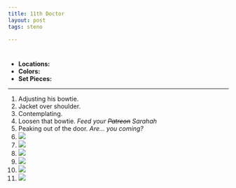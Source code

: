 ```yaml
---
title: 11th Doctor
layout: post
tags: steno

---
```


# 

* **Locations:** 
* **Colors:** 
* **Set Pieces:** 

---

1. Adjusting his bowtie.
2. Jacket over shoulder.
3. Contemplating.
4. Loosen that bowtie. *Feed your ~~Patreon~~ Sarahah* 
5. Peaking out of the door. *Are... you coming?*
6. ![](https://i.imgur.com/BDgAsQe.jpg)
7. ![](https://i.imgur.com/wocxTOr.jpg)
8. ![](https://i.imgur.com/UKYBbwF.jpg)
9. ![](https://i.imgur.com/xHBtcXK.png)
10. ![](https://i.imgur.com/EnWn313.png)
11. ![](https://i.imgur.com/SZ5Fh0M.jpg)